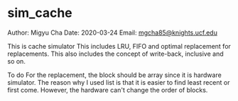 # sim_cache
Author: Migyu Cha
Date: 2020-03-24
Email: mgcha85@knights.ucf.edu

This is cache simulator
This includes LRU, FIFO and optimal replacement for replacements.
This also includes the concept of write-back, inclusive and so on.


To do
For the replacement, the block should be array since it is hardware simulator.
The reason why I used list is that it is easier to find least recent or first come. However, the hardware can't change the order of blocks.

